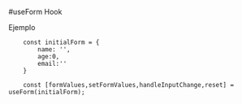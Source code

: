 #useForm Hook

Ejemplo 

```
    const initialForm = {
        name: '',
        age:0,
        email:''
    }
    
    const [formValues,setFormValues,handleInputChange,reset] = useForm(initialForm);

```